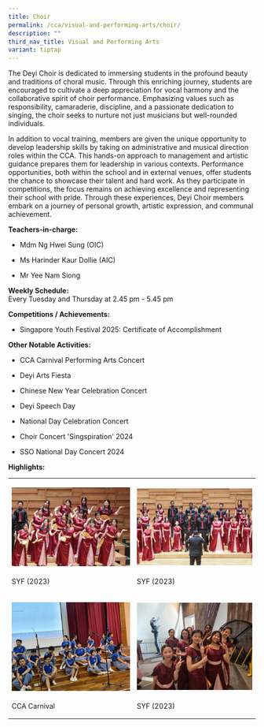 ```yaml
---
title: Choir
permalink: /cca/visual-and-performing-arts/choir/
description: ""
third_nav_title: Visual and Performing Arts
variant: tiptap
---
```

<p>The Deyi Choir is dedicated to immersing students in the profound beauty
and traditions of choral music. Through this enriching journey, students
are encouraged to cultivate a deep appreciation for vocal harmony and the
collaborative spirit of choir performance. Emphasizing values such as responsibility,
camaraderie, discipline, and a passionate dedication to singing, the choir
seeks to nurture not just musicians but well-rounded individuals.</p>
<p>In addition to vocal training, members are given the unique opportunity
to develop leadership skills by taking on administrative and musical direction
roles within the CCA. This hands-on approach to management and artistic
guidance prepares them for leadership in various contexts. Performance
opportunities, both within the school and in external venues, offer students
the chance to showcase their talent and hard work. As they participate
in competitions, the focus remains on achieving excellence and representing
their school with pride. Through these experiences, Deyi Choir members
embark on a journey of personal growth, artistic expression, and communal
achievement.</p>
<p><strong>Teachers-in-charge:</strong> 
<br>
</p>
<ul data-tight="true" class="tight">
<li>
<p>Mdm Ng Hwei Sung (OIC)
<br>
</p>
</li>
<li>
<p>Ms Harinder Kaur Dollie (AIC)
<br>
</p>
</li>
<li>
<p>Mr Yee Nam Siong
<br>
</p>
</li>
</ul>
<p><strong>Weekly Schedule:</strong> 
<br>Every Tuesday and Thursday at 2.45 pm - 5.45 pm</p>
<p><strong>Competitions / Achievements:</strong>
</p>
<ul data-tight="true" class="tight">
<li>
<p>Singapore Youth Festival 2025: Certificate of Accomplishment</p>
</li>
</ul>
<p><strong>Other Notable Activities:</strong>
</p>
<ul data-tight="true" class="tight">
<li>
<p>CCA Carnival Performing Arts Concert</p>
</li>
<li>
<p>Deyi Arts Fiesta</p>
</li>
<li>
<p>Chinese New Year Celebration Concert</p>
</li>
<li>
<p>Deyi Speech Day</p>
</li>
<li>
<p>National Day Celebration Concert</p>
</li>
<li>
<p>Choir Concert 'Singspiration' 2024</p>
</li>
<li>
<p>SSO National Day Concert 2024</p>
</li>
</ul>
<p></p>
<p><strong>Highlights:</strong>
</p>
<table style="minWidth: 50px">
<colgroup>
<col>
<col>
</colgroup>
<tbody>
<tr>
<th rowspan="1" colspan="1">
<p></p>
<div class="isomer-image-wrapper">
<img style="width: 100%" height="auto" width="100%" alt="" src="/images/CCA/Visual Perf Arts/Choir/image5.jpg">
</div>
</th>
<th rowspan="1" colspan="1">
<p></p>
<div class="isomer-image-wrapper">
<img style="width: 100%" height="auto" width="100%" alt="" src="/images/CCA/Visual Perf Arts/Choir/image4.jpg">
</div>
</th>
</tr>
<tr>
<td rowspan="1" colspan="1">
<p>SYF (2023)</p>
</td>
<td rowspan="1" colspan="1">
<p>SYF (2023)</p>
</td>
</tr>
<tr>
<td rowspan="1" colspan="1">
<p></p>
<div class="isomer-image-wrapper">
<img style="width: 100%" height="auto" width="100%" alt="" src="/images/CCA/Visual Perf Arts/Choir/2024_Choir_pic_1.png">
</div>
</td>
<td rowspan="1" colspan="1">
<p></p>
<div class="isomer-image-wrapper">
<img style="width: 100%" height="auto" width="100%" alt="" src="/images/CCA/Visual Perf Arts/Choir/image3.jpg">
</div>
</td>
</tr>
<tr>
<td rowspan="1" colspan="1">
<p>CCA Carnival</p>
</td>
<td rowspan="1" colspan="1">
<p>SYF (2023)</p>
</td>
</tr>
</tbody>
</table>
<p></p>